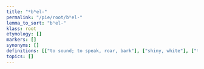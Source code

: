 ```yaml
---
title: "*bʰel-"
permalink: "/pie/root/bʰel-"
lemma_to_sort: "bʰel-"
klass: root
etymology: []
markers: []
synonyms: []
definitions: [["to sound; to speak, roar, bark"], ["shiny, white"], ["to blow, to swell up"], ["henbane"]]
topics: []
---
```

